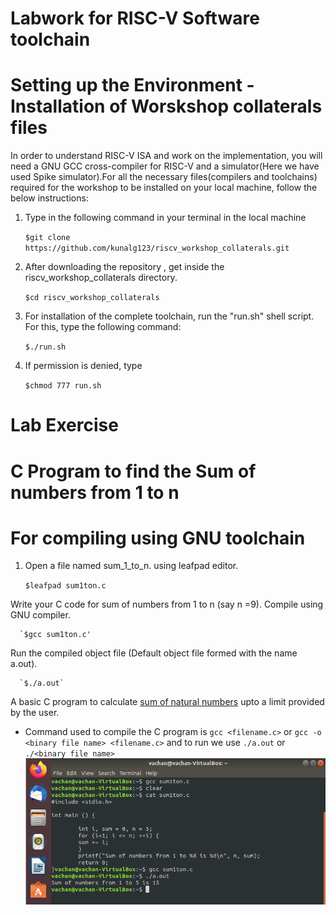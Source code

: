 # Labwork for RISC-V Software toolchain

# Setting up the Environment  -Installation of Worskshop collaterals files

In order to understand RISC-V ISA and work on the implementation, you will need a GNU GCC cross-compiler for RISC-V and a simulator(Here we have used Spike simulator).For all the necessary files(compilers and toolchains) required for the workshop to be installed on your local machine, follow the below instructions:

1. Type in the following command in your terminal in the local machine

      `$git clone https://github.com/kunalg123/riscv_workshop_collaterals.git`

2. After downloading the repository , get inside the riscv_workshop_collaterals directory.

      `$cd riscv_workshop_collaterals`

3. For installation of the complete toolchain, run the "run.sh" shell script. For this, type the following command:

      `$./run.sh`
4. If permission is denied, type

      `$chmod 777 run.sh`
      
# Lab Exercise 

# C Program to find  the Sum of numbers from 1 to n

# For compiling using GNU toolchain
1. Open a file named sum_1_to_n. using leafpad editor.
      
      `$leafpad sum1ton.c`
      
Write your C code for sum of numbers from 1 to n (say n =9).
Compile using GNU compiler.

      `$gcc sum1ton.c'
      
Run the compiled object file (Default object file formed with the name a.out). 

      `$./a.out`
      
A basic C program to calculate [sum of natural numbers](https://github.com/vachanukb04/32-Bit-RISC-V-based-CPU/blob/master/CPU%20Code/Day-1/Sum1toN.c) upto a limit provided by the user.
* Command used to compile the C program is `gcc <filename.c>` or `gcc -o <binary file name> <filename.c>` and to run we use `./a.out` or `./<binary file name>`
![Compile](https://github.com/vachanukb04/32-Bit-RISC-V-based-CPU/blob/master/Images/Day-1/Compile.PNG)
